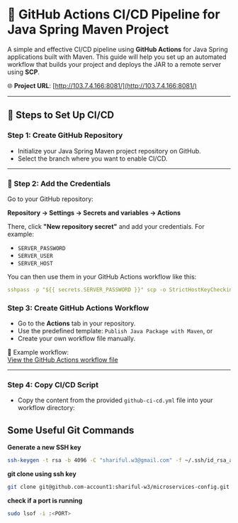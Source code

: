 # 🚀 GitHub Actions CI/CD Pipeline for Java Spring Maven Project

A simple and effective CI/CD pipeline using **GitHub Actions** for Java Spring applications built with Maven. This guide will help you set up an automated workflow that builds your project and deploys the JAR to a remote server using **SCP**.

🌐 **Project URL**: [http://103.7.4.166:8081/](http://103.7.4.166:8081/)

---

## 🧩 Steps to Set Up CI/CD

### Step 1: Create GitHub Repository
- Initialize your Java Spring Maven project repository on GitHub.
- Select the branch where you want to enable CI/CD.

---

### 🔐 Step 2: Add the Credentials

Go to your GitHub repository:

**Repository → Settings → Secrets and variables → Actions**

There, click **"New repository secret"** and add your credentials. For example:

- `SERVER_PASSWORD`
- `SERVER_USER`
- `SERVER_HOST`

You can then use them in your GitHub Actions workflow like this:

```yaml
sshpass -p "${{ secrets.SERVER_PASSWORD }}" scp -o StrictHostKeyChecking=no target/*.jar "${{ secrets.SERVER_USER }}"@"${{ secrets.SERVER_HOST }}":/root/OpsCICD/app.jar
```

### Step 3: Create GitHub Actions Workflow
- Go to the **Actions** tab in your repository.
- Use the predefined template: `Publish Java Package with Maven`, or
- Create your own workflow file manually.

📁 Example workflow:  
[View the GitHub Actions workflow file](https://github.com/shariful-w3/DevOps1/blob/main/.github/workflows/maven-publish.yml)

---

### Step 4: Copy CI/CD Script
- Copy the content from the provided `github-ci-cd.yml` file into your workflow directory:


## Some Useful Git Commands

<summary><strong>Generate a new SSH key</strong></summary>

```bash
ssh-keygen -t rsa -b 4096 -C "shariful.w3@gmail.com" -f ~/.ssh/id_rsa_account1
```

<summary><strong>git clone using ssh key</strong></summary>

```bash
git clone git@github.com-account1:shariful-w3/microservices-config.git
```

<summary><strong>check if a port is running</strong></summary>

```bash
sudo lsof -i :<PORT>
```
